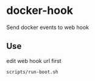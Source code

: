 # docker-hook
Send docker events to web hook

## Use
edit web hook url first
```
scripts/run-boot.sh
```
